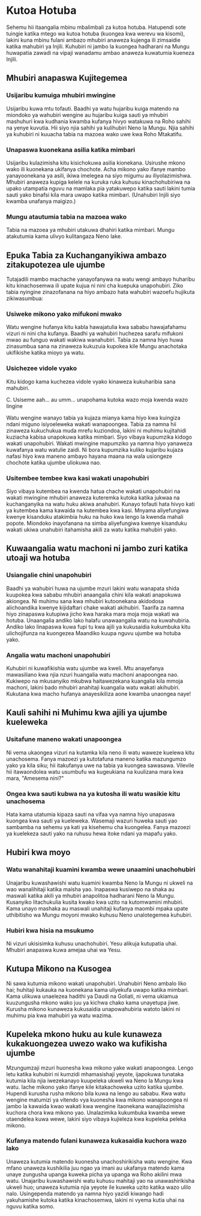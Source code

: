 # Kutoa Hotuba

Sehemu hii itaangalia mbinu mbalimbali za kutoa hotuba. Hatupendi sote tuingie katika mtego wa kutoa hotuba (kuongea kwa werevu wa kisomi), lakini kuna mbinu fulani ambazo mhubiri anaweza kujenga ili zimsaidie katika mahubiri ya Injili. Kuhubiri ni jambo la kuongea hadharani na Mungu huwapatia zawadi na vipaji wanadamu ambao anaweza kuwatumia kueneza Injili. 

## Mhubiri anapaswa Kujitegemea

### Usijaribu kumuiga mhubiri mwingine
 
Usijaribu kuwa mtu tofauti. Baadhi ya watu hujaribu kuiga matendo na miondoko ya wahubiri wengine au hujaribu kuiga sauti ya mhubiri mashuhuri kwa kudhania kwamba kufanya hivyo watakuwa na Roho sahihi na yenye kuvutia. Hii siyo njia sahihi ya kulihubiri Neno la Mungu. Njia sahihi ya kuhubiri ni kuuacha tabia na mazoea wako uwe kwa Roho Mtakatifu.

### Unapaswa kuonekana asilia katika mimbari

Usijaribu kulazimisha kitu kisichokuwa asilia kionekana. Usirushe mkono wako ili kuonekana ukifanya chochote. Acha mikono yako ifanye mambo yanayoonekana ya asili, ikiwa imelegea na siyo migumu au iliyolazimishwa. Mhubiri anaweza kupiga kelele na kuruka ruka kuhusu kinachohubiriwa na upako utampatia nguvu na mamlaka pia yatakuwepo katika sauti lakini tumia sauti yako binafsi kila mara uwapo katika mimbari. (Unahubiri Injili siyo kwamba unafanya maigizo.)

### Mungu atautumia tabia na mazoea wako
 
Tabia na mazoea ya mhubiri utakuwa dhahiri katika mimbari. Mungu atakutumia kama ulivyo kulitangaza Neno lake. 

## Epuka Tabia za Kuchanganyikiwa ambazo zitakupotezea ule ujumbe

Tutajadili mambo machache yanayofanywa na watu wengi ambayo huharibu kitu kinachosemwa ili upate kujua ni nini cha kuepuka unapohubiri. Ziko tabia nyingine zinazofanana na hiyo ambazo hata wahubiri wazoefu hujikuta zikiwasumbua:

### Usiweke mikono yako mifukoni mwako

Watu wengine hufanya kitu kabla hawajatulia kwa sababu hawajafahamu vizuri ni nini cha kufanya. Baadhi ya wahubiri huchezea sarafu mifukoni mwao au funguo wakati wakiwa wanahubiri. Tabia za namna hiyo huwa zinasumbua sana na zinaweza kukuzuia kupokea kile Mungu anachotaka ukifikishe katika mioyo ya watu.

### Usichezee vidole vyako 

Kitu kidogo kama kuchezea vidole vyako kinaweza kukuharibia sana mahubiri.

C. Usiseme aah&hellip; au umm&hellip; unapohama kutoka wazo moja kwenda wazo lingine

Watu wengine wanayo tabia ya kujaza mianya kama hiyo kwa kuingiza ndani miguno isiyoeleweka wakati wanapoongea. Tabia za namna hii zinaweza kukuchukua muda mrefu kuziondoa, lakini ni muhimu kujitahidi kuziacha kabisa unapokuwa katika mimbari. Siyo vibaya kupumzika kidogo wakati unapohubiri. Wakati mwingine mapumziko ya namna hiyo yanaweza kuwafanya watu watulie zaidi. Ni bora kupumzika kuliko kujaribu kujaza nafasi hiyo kwa maneno ambayo hayana maana na wala usiongeze chochote katika ujumbe uliokuwa nao.

### Usitembee tembee kwa kasi wakati unapohubiri 

Siyo vibaya kutembea na kwenda hatua chache wakati unapohubiri na wakati mwingine mhubiri anaweza kuteremka kutoka katika jukwaa na kuchanganyika na watu huku akiwa anahubiri. Kunayo tofauti hata hivyo kati ya kutembea kama kawaida na kutembea kwa kasi. Mnyama aliyefungiwa kwenye kisanduku atakimbia huku na huko kwa lengo la kwenda mahali popote. Miondoko inayofanana na simba aliyefungiwa kwenye kisanduku wakati ukiwa unahubiri itahamisha akili za watu katika mahubiri yako. 	

## Kuwaangalia watu machoni ni jambo zuri katika utoaji wa hotuba

### Usiangalie chini unapohubiri
 
Baadhi ya wahubiri huwa na ujumbe mzuri lakini watu wanapata shida kuupokea kwa sababu mhubiri anaangalia chini kila wakati anapokuwa akiongea. Ni muhimu sana kwa mhubiri kutoonekana akidodosa alichoandika kwenye kijidaftari chake wakati akihubiri. Taarifa za namna hiyo zinapaswa kutupiwa jicho kwa haraka mara moja moja wakati wa hotuba. Unaangalia andiko lako halafu unawaangalia watu na kuwahubiria. Andiko lako linapaswa kuwa fupi tu kwa ajili ya kukusaidia kukumbuka kitu ulichojifunza na kuongezea Maandiko kuupa nguvu ujumbe wa hotuba yako. 

### Angalia watu machoni unapohubiri
 
Kuhubiri ni kuwafikishia watu ujumbe wa kweli. Mtu anayefanya mawasiliano kwa njia nzuri huangalia watu machoni anapoongea nao. Kukiwepo na mkusanyiko mkubwa haitawezekana kuangalia kila mmoja machoni, lakini bado mhubiri anahitaji kuangalia watu wakati akihubiri. Kukutana kwa macho hufanya anayesikiliza aone kwamba unaongea naye!
	
## Kauli sahihi ni Muhimu kwa ajili ya ujumbe kueleweka
			
### Usitafune maneno wakati unapoongea
 
Ni vema ukaongea vizuri na kutamka kila neno ili watu waweze kuelewa kitu unachosema. Fanya mazoezi ya kutotafuna maneno katika mazungumzo yako ya kila siku; hii itakufanya uwe na tabia ya kuongea sawasawa. Vilevile hii itawaondolea watu usumbufu wa kugeukiana na kuulizana mara kwa mara, &quot;Amesema nini?&quot;

### Ongea kwa sauti kubwa na ya kutosha ili watu wasikie kitu unachosema

Hata kama utatumia kipaza sauti na vifaa vya namna hiyo unapaswa kuongea kwa sauti ya kueleweka. Wasemaji wazuri huweka sauti yao sambamba na sehemu ya kati ya kisehemu cha kuongelea. Fanya mazoezi ya kuelekeza sauti yako na ruhusu hewa itoke ndani ya mapafu yako.
 
## Hubiri kwa moyo

### Watu wanahitaji kuamini kwamba wewe unaamini unachohubiri
 
Unajaribu kuwashawishi watu kuamini kwamba Neno la Mungu ni ukweli na wao wanalihitaji katika maisha yao. Inapaswa kusiwepo na shaka au maswali katika akili ya mhubiri anapolitoa hadharani Neno la Mungu. Kusanyiko litachukulia kusita kwako kwa uzito na kutomwamini mhubiri. Kama unayo mashaka au maswali unahitaji kufanya maombi mpaka upate uthibitisho wa Mungu moyoni mwako kuhusu Neno unalotegemea kuhubiri.

### Hubiri kwa hisia na msukumo
 
Ni vizuri ukisisimka kuhusu unachohubiri. Yesu alikuja kutupatia uhai. Mhubiri anapaswa kuwa amejaa uhai wa Yesu.
 
## Kutupa Mikono na Kusogea

Ni sawa kutumia mikono wakati unapohubiri. Unahubiri Neno ambalo liko hai; huhitaji kukauka na kuonekana kama uliyekufa uwapo katika mimbari. Kama ulikuwa unaelezea hadithi ya Daudi na Goliati, ni vema ukiamua kuuzungusha mkono wako juu ya kichwa chako kama unayetupa jiwe. Kurusha mikono kunaweza kukusaidia unapowahubiria watoto lakini ni muhimu pia kwa mahubiri ya watu wazima.

## Kupeleka mkono huku au kule kunaweza kukakuongezea uwezo wako wa kufikisha ujumbe
 
Mzungumzaji mzuri huonesha kwa mikono yake wakati anapoongea. Lengo letu katika kuhubiri ni kumzidi mhamasishaji yeyote, ijapokuwa tunataka kutumia kila njia iwezekanayo kuupeleka ukweli wa Neno la Mungu kwa watu. Iache mikono yako ifanye kile kitakachoweka uzito katika ujumbe. Hupendi kurusha rusha mikono bila kuwa na lengo au sababu. Kwa watu wengine matumizi ya vitendo vya kuonesha kwa mikono wanapoongea ni jambo la kawaida kwao wakati kwa wengine itaonekana wanajilazimisha kuchora chora kwa mikono yao. Unalazimika kukumbuka kwamba wewe utaendelea kuwa wewe, lakini siyo vibaya kujieleza kwa kupeleka peleka mikono. 

### Kufanya matendo fulani kunaweza kukasaidia kuchora wazo lako
 
Unaweza kutumia matendo kuonesha unachoshirikisha watu wengine. Kwa mfano unaweza kushikilia juu ngao ya imani au ukafanya matendo kama unaye zungusha upanga kuweka picha ya upanga wa Roho akilini mwa watu. Unajaribu kuwashawishi watu kuhusu mahitaji yao na unawashirikisha ukweli huo; unaweza kutumia njia yeyote ile kuweka uzito katika wazo ulilo nalo. Usingependa matendo ya namna hiyo yazidi kiwango hadi yakuhamishe kutoka katika kinachosemwa, lakini ni vyema kutia uhai na nguvu katika somo. 